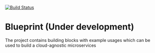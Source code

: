 [![Build Status](https://travis-ci.org/maciejzelasko/Blueprint.svg?branch=develop)](https://travis-ci.org/maciejzelasko/Blueprint)

# Blueprint (Under development)

The project contains building blocks with example usages which can be used to build a cloud-agnostic microservices
